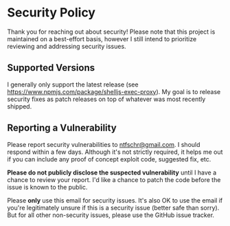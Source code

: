 # Security Policy

Thank you for reaching out about security! Please note that this project is
maintained on a best-effort basis, however I still intend to prioritize
reviewing and addressing security issues.

## Supported Versions

I generally only support the latest release (see
https://www.npmjs.com/package/shelljs-exec-proxy). My goal is to release
security fixes as patch releases on top of whatever was most recently shipped.

## Reporting a Vulnerability

Please report security vulnerabilities to ntfschr@gmail.com. I should respond
within a few days. Although it's not strictly required, it helps me out if you
can include any proof of concept exploit code, suggested fix, etc.

**Please do not publicly disclose the suspected vulnerability** until I have a
chance to review your report. I'd like a chance to patch the code before the
issue is known to the public.

Please **only** use this email for security issues. It's also OK to use the
email if you're legitimately unsure if this is a security issue (better safe
than sorry). But for all other non-security issues, please use the GitHub issue
tracker.
